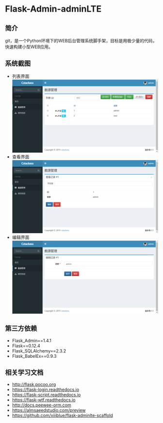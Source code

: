 # Flask-Admin-adminLTE
## 简介
git，是一个Python环境下的WEB后台管理系统脚手架，目标是用极少量的代码，快速构建小型WEB应用。

## 系统截图
- 列表界面
![](https://github.com/cstackess/Flask-Admin-adminLTE/blob/master/1.png)
- 查看界面
![](https://github.com/cstackess/Flask-Admin-adminLTE/blob/master/2.png)
- 编辑界面
![](https://github.com/cstackess/Flask-Admin-adminLTE/blob/master/3.png)

## 第三方依赖
- Flask_Admin==1.4.1
- Flask==0.12.4
- Flask_SQLAlchemy==2.3.2
- Flask_BabelEx==0.9.3

## 相关学习文档
- http://flask.pocoo.org
- https://flask-login.readthedocs.io
- https://flask-script.readthedocs.io
- https://flask-wtf.readthedocs.io
- http://docs.peewee-orm.com
- https://almsaeedstudio.com/preview
- https://github.com/xiiiblue/flask-adminlte-scaffold
